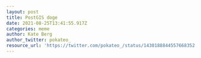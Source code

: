 ```yaml
---
layout: post
title: PostGIS doge
date: 2021-08-25T13:41:55.917Z
categories: meme
author: Kate Berg
author_twitter: pokateo_
resource_url: 'https://twitter.com/pokateo_/status/1430188844557668352'
---
```


